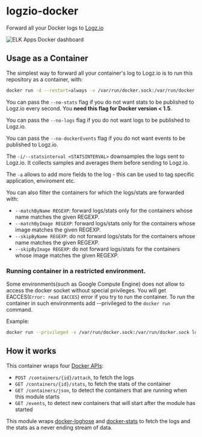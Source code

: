 # logzio-docker

Forward all your Docker logs to [Logz.io](http://logz.io)

![ELK Apps Docker dashboard](https://github.com/logzio/logzio-docker/blob/master/Docker-DashBoard.png)


## Usage as a Container

The simplest way to forward all your container's log to Logz.io is to
run this repository as a container, with:

```sh
docker run -d --restart=always -v /var/run/docker.sock:/var/run/docker.sock logzio/logzio-docker -t ***TOKEN*** -a env=prod
```

You can pass the `--no-stats` flag if you do not want stats to be
published to Logz.io every second. You __need this flag for Docker
version < 1.5__.

You can pass the `--no-logs` flag if you do not want logs to be published to Logz.io.

You can pass the `--no-dockerEvents` flag if you do not want events to be
published to Logz.io.

The `-i/--statsinterval <STATSINTERVAL>` downsamples the logs sent to Logz.io. It collects samples and averages them before sending to Logz.io.

The `-a` allows to add more fields to the log - this can be used to tag specific application, enviroment etc. 

You can also filter the containers for which the logs/stats are
forwarded with:

* `--matchByName REGEXP`: forward logs/stats only for the containers whose name matches the given REGEXP.
* `--matchByImage REGEXP`: forward logs/stats only for the containers whose image matches the given REGEXP.
* `--skipByName REGEXP`: do not forward logs/stats for the containers whose name matches the given REGEXP.
* `--skipByImage REGEXP`: do not forward logs/stats for the containers whose image matches the given REGEXP.

### Running container in a restricted environment.
Some environments(such as Google Compute Engine) does not allow to access the docker socket without special privileges. You will get EACCES(`Error: read EACCES`) error if you try to run the container.
To run the container in such environments add --privileged to the `docker run` command.

Example:
```sh
docker run --privileged -v /var/run/docker.sock:/var/run/docker.sock logzio/logzio-docker -t <TOKEN> -j -a application=myapp
```

## How it works

This container wraps four [Docker
APIs](https://docs.docker.com/reference/api/docker_remote_api_v1.17/):

* `POST /containers/{id}/attach`, to fetch the logs
* `GET /containers/{id}/stats`, to fetch the stats of the container
* `GET /containers/json`, to detect the containers that are running when
  this module starts
* `GET /events`, to detect new containers that will start after the
  module has started

This module wraps
[docker-loghose](https://github.com/mcollina/docker-loghose) and
[docker-stats](https://github.com/pelger/docker-stats) to fetch the logs
and the stats as a never ending stream of data.


